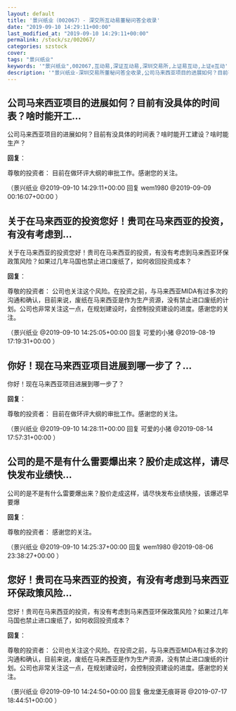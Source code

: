 ```yaml
---
layout: default
title: '景兴纸业（002067）- 深交所互动易董秘问答全收录'
date: "2019-09-10 14:29:11+00:00"
last_modified_at: "2019-09-10 14:29:11+00:00"
permalink: /stock/sz/002067/
categories: szstock
cover: 
tags: "景兴纸业"
keywords: '"景兴纸业",002067,互动易,深证互动易,深圳交易所,上证易互动,上证e互动'
description: '"景兴纸业-深圳交易所董秘问答全收录,公司马来西亚项目的进展如何？目前有没具体的时间表？啥时能开工建设？啥时能生产？"'
---
```


## 公司马来西亚项目的进展如何？目前有没具体的时间表？啥时能开工...

公司马来西亚项目的进展如何？目前有没具体的时间表？啥时能开工建设？啥时能生产？

**回复**：

尊敬的投资者：
        目前在做环评大纲的审批工作。感谢您的关注。 

（景兴纸业  @2019-09-10 14:29:11+00:00 回复 wem1980  @2019-09-09 00:16:07+00:00 ）

## 关于在马来西亚的投资您好！贵司在马来西亚的投资，有没有考虑到...

关于在马来西亚的投资您好！贵司在马来西亚的投资，有没有考虑到马来西亚环保政策风险？如果过几年马国也禁止进口废纸了，如何收回投资成本？

**回复**：

尊敬的投资者：
         公司也关注这个风险。在投资之前，与马来西亚MIDA有过多次的沟通和确认，目前来说，废纸在马来西亚是作为生产资源，没有禁止进口废纸的计划。公司也非常关注这一点，在规划建设时，会控制投资建设的进度。感谢您的关注。 

（景兴纸业  @2019-09-10 14:25:05+00:00 回复 可爱的小猪  @2019-08-19 17:19:31+00:00 ）

## 你好！现在马来西亚项目进展到哪一步了？...

你好！现在马来西亚项目进展到哪一步了？

**回复**：

尊敬的投资者：
         目前在做环评大纲的审批工作。感谢您的关注。 

（景兴纸业  @2019-09-10 14:28:11+00:00 回复 可爱的小猪  @2019-08-14 17:57:31+00:00 ）

## 公司的是不是有什么雷要爆出来？股价走成这样，请尽快发布业绩快...

公司的是不是有什么雷要爆出来？股价走成这样，请尽快发布业绩快报，该爆迟早要爆

**回复**：

尊敬的投资者：
        感谢您的关注。 

（景兴纸业  @2019-09-10 14:25:37+00:00 回复 wem1980  @2019-08-06 23:38:27+00:00 ）

## 您好！贵司在马来西亚的投资，有没有考虑到马来西亚环保政策风险...

您好！贵司在马来西亚的投资，有没有考虑到马来西亚环保政策风险？如果过几年马国也禁止进口废纸了，如何收回投资成本？

**回复**：

尊敬的投资者：
         公司也关注这个风险。在投资之前，与马来西亚MIDA有过多次的沟通和确认，目前来说，废纸在马来西亚是作为生产资源，没有禁止进口废纸的计划。公司也非常关注这一点，在规划建设时，会控制投资建设的进度。感谢您的关注。 

（景兴纸业  @2019-09-10 14:24:50+00:00 回复 傲龙堡无痕哥哥  @2019-07-17 18:44:51+00:00 ）

